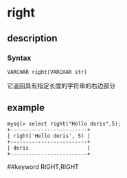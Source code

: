 # right
## description
### Syntax

`VARCHAR right(VARCHAR str)`


它返回具有指定长度的字符串的右边部分

## example

```
mysql> select right("Hello doris",5);
+-------------------------+
| right('Hello doris', 5) |
+-------------------------+
| doris                   |
+-------------------------+
```
##keyword
RIGHT,RIGHT

